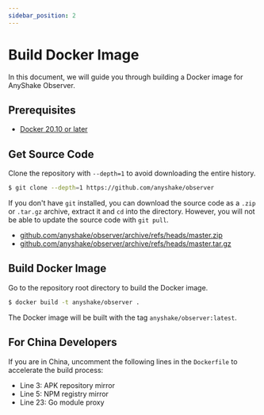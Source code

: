 ```yaml
---
sidebar_position: 2
---
```


# Build Docker Image

In this document, we will guide you through building a Docker image for AnyShake Observer.

## Prerequisites

 - [Docker 20.10 or later](https://docs.docker.com/get-docker/)

## Get Source Code

Clone the repository with `--depth=1` to avoid downloading the entire history.

``` bash
$ git clone --depth=1 https://github.com/anyshake/observer
```

If you don't have `git` installed, you can download the source code as a `.zip` or `.tar.gz` archive, extract it and `cd` into the directory. However, you will not be able to update the source code with `git pull`.

 - [github.com/anyshake/observer/archive/refs/heads/master.zip](https://github.com/anyshake/observer/archive/refs/heads/master.zip)
 - [github.com/anyshake/observer/archive/refs/heads/master.tar.gz](https://github.com/anyshake/observer/archive/refs/heads/master.tar.gz)

## Build Docker Image

Go to the repository root directory to build the Docker image.

``` bash
$ docker build -t anyshake/observer .
```

The Docker image will be built with the tag `anyshake/observer:latest`.

## For China Developers

If you are in China, uncomment the following lines in the `Dockerfile` to accelerate the build process:

 - Line 3: APK repository mirror
 - Line 5: NPM registry mirror
 - Line 23: Go module proxy
